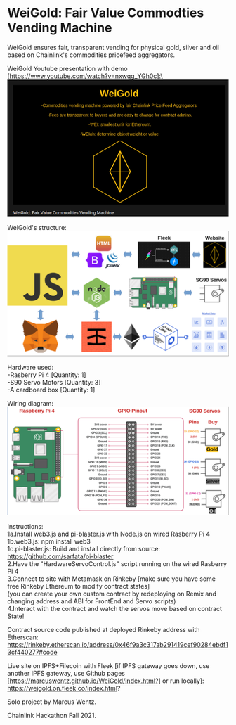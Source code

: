 # WeiGold: Fair Value Commodties Vending Machine

WeiGold ensures fair, transparent vending for physical gold, silver and oil\
based on Chainlink's commodities pricefeed aggregators.

WeiGold Youtube presentation with demo [https://www.youtube.com/watch?v=nxwqg_YGh0c]:\
[![Watch the video](https://github.com/MarcusWentz/WeiGold/blob/main/Images/VIDEO.png)](https://www.youtube.com/watch?v=nxwqg_YGh0c)

WeiGold's structure:\
<img src="https://github.com/MarcusWentz/WeiGold/blob/main/Images/Overview_Structure.png" alt="Overview_Structure"/>

Hardware used:\
-Rasberry Pi 4 [Quantity: 1]\
-S90 Servo Motors [Quantity: 3]\
-A cardboard box [Quantity: 1]
  
Wiring diagram:\
<img src="https://github.com/MarcusWentz/WeiGold/blob/main/Images/Wiring.png" alt="Wiring"/>

Instructions:\
1a.Install web3.js and pi-blaster.js with Node.js on wired Rasberry Pi 4\
1b.web3.js: npm install web3\
1c.pi-blaster.js:  Build and install directly from source: https://github.com/sarfata/pi-blaster \
2.Have the "HardwareServoControl.js" script running on the wired Rasberry Pi 4\
3.Connect to site with Metamask on Rinkeby [make sure you have some free Rinkeby Ethereum to modify contract states]\
(you can create your own custom contract by redeploying on Remix and changing address and ABI for FrontEnd and Servo scripts)\
4.Interact with the contract and watch the servos move based on contract State!
  
Contract source code published at deployed Rinkeby address with Etherscan:\
https://rinkeby.etherscan.io/address/0x46f9a3c317ab291419cef90284ebdf13cf440277#code

Live site on IPFS+Filecoin with Fleek [if IPFS gateway goes down, use another IPFS gateway, use Github pages [https://marcuswentz.github.io/WeiGold/index.html?] or run locally]:\
https://weigold.on.fleek.co/index.html?

Solo project by Marcus Wentz.

Chainlink Hackathon Fall 2021.
